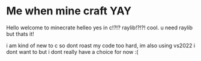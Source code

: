 # Me when mine craft YAY

Hello welcome to minecrate helleo yes in c!?!? raylib!?!?! cool. u need raylib but thats it!

i am kind of new to c so dont roast my code too hard, im also using vs2022 i dont want to but i dont really have a choice for now :(

